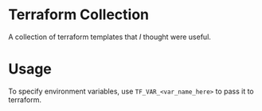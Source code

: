 # Terraform Collection
A collection of terraform templates that *I* thought were useful.

# Usage
To specify environment variables, use `TF_VAR_<var_name_here>` to pass it to terraform.
